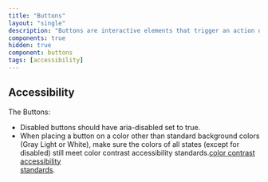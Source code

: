 ```yaml
---
title: "Buttons"
layout: "single"
description: "Buttons are interactive elements that trigger an action or an event."
components: true
hidden: true
component: buttons
tags: [accessibility]
---
```


## Accessibility

The Buttons:

- Disabled buttons should have aria-disabled set to true.
- When placing a button on a color other than standard background colors (Gray         Light or White), make sure the colors of all states (except for disabled) still     meet color contrast accessibility standards.[color contrast accessibility     
  standards](/foundations/accessibility/).
